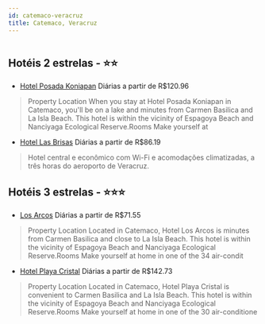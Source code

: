 ```yaml
---
id: catemaco-veracruz
title: Catemaco, Veracruz
---
```


<center><img src="https://assets.cosmos-data.com/1/06343adbb5f6fdded3d684d1b205dd47/483358.jpg" alt="" /></center>


## Hotéis 2 estrelas - ⭐️⭐️

-    [Hotel Posada Koniapan](https://www.hurb.com/hoteis/catemaco/hotel-posada-koniapan-JNP-JP260545?cmp=18055) Diárias a partir de R$120.96
   > Property Location When you stay at Hotel Posada Koniapan in Catemaco, you&apos;ll be on a lake and minutes from Carmen Basilica and La Isla Beach. This hotel is within the vicinity of Espagoya Beach and Nanciyaga Ecological Reserve.Rooms Make yourself at 
-    [Hotel Las Brisas](https://www.hurb.com/hoteis/catemaco/hotel-las-brisas-JNP-JP817849?cmp=18055) Diárias a partir de R$86.19
   > Hotel central e econômico com Wi-Fi e acomodações climatizadas, a três horas do aeroporto de Veracruz.

## Hotéis 3 estrelas - ⭐️⭐️⭐️

-    [Los Arcos](https://www.hurb.com/hoteis/catemaco/los-arcos-JNP-JP834435?cmp=18055) Diárias a partir de R$71.55
   > Property Location Located in Catemaco, Hotel Los Arcos is minutes from Carmen Basilica and close to La Isla Beach. This hotel is within the vicinity of Espagoya Beach and Nanciyaga Ecological Reserve.Rooms Make yourself at home in one of the 34 air-condit
-    [Hotel Playa Cristal](https://www.hurb.com/hoteis/catemaco/hotel-playa-cristal-JNP-JP914848?cmp=18055) Diárias a partir de R$142.73
   > Property Location Located in Catemaco, Hotel Playa Cristal is convenient to Carmen Basilica and La Isla Beach. This hotel is within the vicinity of Espagoya Beach and Nanciyaga Ecological Reserve.Rooms Make yourself at home in one of the 30 air-conditione
